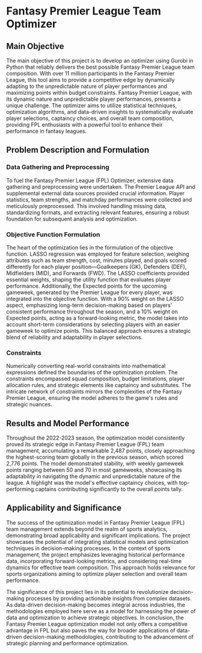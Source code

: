 # Fantasy Premier League Team Optimizer

## Main Objective

The main objective of this project is to develop an optimizer using Gurobi in Python that reliably delivers the best possible Fantasy Premier League team composition. With over 11 million participants in the Fantasy Premier League, this tool aims to provide a competitive edge by dynamically adapting to the unpredictable nature of player performances and maximizing points within budget constraints. Fantasy Premier League, with its dynamic nature and unpredictable player performances, presents a unique challenge. The optimizer aims to utilize statistical techniques, optimization algorithms, and data-driven insights to systematically evaluate player selections, captaincy choices, and overall team composition, providing FPL enthusiasts with a powerful tool to enhance their performance in fantasy leagues.

## Problem Description and Formulation

### Data Gathering and Preprocessing

To fuel the Fantasy Premier League (FPL) Optimizer, extensive data gathering and preprocessing were undertaken. The Premier League API and supplemental external data sources provided crucial information. Player statistics, team strengths, and matchday performances were collected and meticulously preprocessed. This involved handling missing data, standardizing formats, and extracting relevant features, ensuring a robust foundation for subsequent analysis and optimization.

### Objective Function Formulation

The heart of the optimization lies in the formulation of the objective function. LASSO regression was employed for feature selection, weighing attributes such as team strength, cost, minutes played, and goals scored differently for each player position—Goalkeepers (GK), Defenders (DEF), Midfielders (MID), and Forwards (FWD). The LASSO coefficients provided essential weights, shaping the utility function that evaluates player performance. Additionally, the Expected points for the upcoming gameweek, generated by the Premier League for every player, was integrated into the objective function. With a 90% weight on the LASSO aspect, emphasizing long-term decision-making based on players' consistent performance throughout the season, and a 10% weight on Expected points, acting as a forward-looking metric, the model takes into account short-term considerations by selecting players with an easier gameweek to optimize points. This balanced approach ensures a strategic blend of reliability and adaptability in player selections.

### Constraints

Numerically converting real-world constraints into mathematical expressions defined the boundaries of the optimization problem. The constraints encompassed squad composition, budget limitations, player allocation rules, and strategic elements like captaincy and substitutes. The intricate network of constraints mirrors the complexities of the Fantasy Premier League, ensuring the model adheres to the game's rules and strategic nuances.

## Results and Model Performance

Throughout the 2022-2023 season, the optimization model consistently proved its strategic edge in Fantasy Premier League (FPL) team management, accumulating a remarkable 2,487 points, closely approaching the highest-scoring team globally in the previous season, which scored 2,776 points. The model demonstrated stability, with weekly gameweek points ranging between 50 and 70 in most gameweeks, showcasing its adaptability in navigating the dynamic and unpredictable nature of the league. A highlight was the model's effective captaincy choices, with top-performing captains contributing significantly to the overall points tally.

## Applicability and Significance

The success of the optimization model in Fantasy Premier League (FPL) team management extends beyond the realm of sports analytics, demonstrating broad applicability and significant implications. The project showcases the potential of integrating statistical models and optimization techniques in decision-making processes. In the context of sports management, the project emphasizes leveraging historical performance data, incorporating forward-looking metrics, and considering real-time dynamics for effective team composition. This approach holds relevance for sports organizations aiming to optimize player selection and overall team performance.

The significance of this project lies in its potential to revolutionize decision-making processes by providing actionable insights from complex datasets. As data-driven decision-making becomes integral across industries, the methodologies employed here serve as a model for harnessing the power of data and optimization to achieve strategic objectives. In conclusion, the Fantasy Premier League optimization model not only offers a competitive advantage in FPL but also paves the way for broader applications of data-driven decision-making methodologies, contributing to the advancement of strategic planning and performance optimization.
